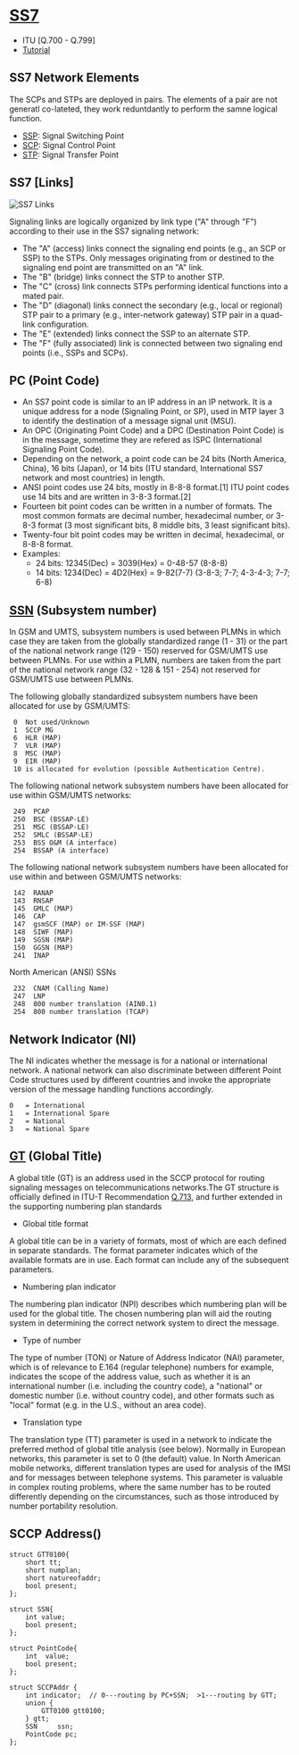 # [SS7](https://en.wikipedia.org/wiki/Signalling_System_No._7)
- ITU [Q.700 - Q.799]
- [Tutorial](https://www.cs.rutgers.edu/~rmartin/teaching/fall04/cs552/readings/ss7.pdf)

## SS7 Network Elements
The SCPs and STPs are deployed in pairs. The elements of a pair are not generatl co-lateted, they work reduntdantly to perform the samne logical function.
- [SSP](https://en.wikipedia.org/wiki/Service_switching_point): Signal Switching Point
- [SCP](https://en.wikipedia.org/wiki/Service_control_point): Signal Control Point
- [STP](https://en.wikipedia.org/wiki/Signal_Transfer_Point): Signal Transfer Point

## SS7 [Links]
![SS7 Links](http://www.althos.com/Sample_Diagrams/ag_SS7_Signaling_Link_Types_low_res.jpg)

Signaling links are logically organized by link type ("A" through "F") according to their use in the SS7 signaling network: 
- The "A" (access) links connect the signaling end points (e.g., an SCP or SSP) to the STPs. Only messages originating from or destined to the signaling end point are transmitted on an "A" link.
- The "B" (bridge) links connect the STP to another STP. 
- The "C" (cross) link connects STPs performing identical functions into a mated pair. 
- The "D" (diagonal) links connect the secondary (e.g., local or regional) STP pair to a primary (e.g., inter-network gateway) STP pair in a quad-link configuration. 
- The "E" (extended) links connect the SSP to an alternate STP.
- The "F" (fully associated) link is connected between two signaling end points (i.e., SSPs and SCPs).

## PC (Point Code)
- An SS7 point code is similar to an IP address in an IP network. It is a unique address for a node (Signaling Point, or SP), used in MTP layer 3 to identify the destination of a message signal unit (MSU).
- An OPC (Originating Point Code) and a DPC (Destination Point Code) is in the message, sometime they are refered as ISPC (International Signaling Point Code). 
- Depending on the network, a point code can be 24 bits (North America, China), 16 bits (Japan), or 14 bits (ITU standard, International SS7 network and most countries) in length.
- ANSI point codes use 24 bits, mostly in 8-8-8 format.[1] ITU point codes use 14 bits and are written in 3-8-3 format.[2]
- Fourteen bit point codes can be written in a number of formats. The most common formats are decimal number, hexadecimal number, or 3-8-3 format (3 most significant bits, 8 middle bits, 3 least significant bits).
- Twenty-four bit point codes may be written in decimal, hexadecimal, or 8-8-8 format.
- Examples:    
   - 24 bits:  12345(Dec) = 3039(Hex) = 0-48-57    (8-8-8)
   - 14 bits:  1234(Dec)  = 4D2(Hex)  = 9-82(7-7)  (3-8-3; 7-7; 4-3-4-3; 7-7; 6-8)

## [SSN](https://en.wikipedia.org/wiki/Subsystem_number) (Subsystem number)
 In GSM and UMTS, subsystem numbers is used between PLMNs in which case they are taken from the globally standardized range (1 - 31) or the part of the national network range (129 - 150) reserved for GSM/UMTS use between PLMNs. For use within a PLMN, numbers are taken from the part of the national network range (32 - 128 & 151 - 254) not reserved for GSM/UMTS use between PLMNs.

The following globally standardized subsystem numbers have been allocated for use by GSM/UMTS:
```
 0  Not used/Unknown
 1  SCCP MG
 6  HLR (MAP)
 7  VLR (MAP)
 8  MSC (MAP)
 9  EIR (MAP)
 10 is allocated for evolution (possible Authentication Centre).
 ```
The following national network subsystem numbers have been allocated for use within GSM/UMTS networks:
```
 249  PCAP
 250  BSC (BSSAP-LE)
 251  MSC (BSSAP-LE)
 252  SMLC (BSSAP-LE)
 253  BSS O&M (A interface)
 254  BSSAP (A interface)
```
The following national network subsystem numbers have been allocated for use within and between GSM/UMTS networks:
```
 142  RANAP
 143  RNSAP
 145  GMLC (MAP)
 146  CAP
 147  gsmSCF (MAP) or IM-SSF (MAP)
 148  SIWF (MAP)
 149  SGSN (MAP)
 150  GGSN (MAP)
 241  INAP
```

North American (ANSI) SSNs
```
 232  CNAM (Calling Name)
 247  LNP
 248  800 number translation (AIN0.1)
 254  800 number translation (TCAP)
```
## Network Indicator (NI)
The NI indicates whether the message is for a national or international network. A national network can also discriminate between different Point Code structures used by different countries and invoke the appropriate version of the message handling functions accordingly.
```
0	= International
1	= International Spare
2	= National
3	= National Spare
```
## [GT](https://en.wikipedia.org/wiki/Global_title) (Global Title)
A global title (GT) is an address used in the SCCP protocol for routing signaling messages on telecommunications networks.The GT structure is officially defined in ITU-T Recommendation [Q.713](), and further extended in the supporting numbering plan standards

- Global title format

A global title can be in a variety of formats, most of which are each defined in separate standards. The format parameter indicates which of the available formats are in use. Each format can include any of the subsequent parameters.

- Numbering plan indicator

The numbering plan indicator (NPI) describes which numbering plan will be used for the global title. The chosen numbering plan will aid the routing system in determining the correct network system to direct the message.

- Type of number

The type of number (TON) or Nature of Address Indicator (NAI) parameter, which is of relevance to E.164 (regular telephone) numbers for example, indicates the scope of the address value, such as whether it is an international number (i.e. including the country code), a "national" or domestic number (i.e. without country code), and other formats such as "local" format (e.g. in the U.S., without an area code).

- Translation type

The translation type (TT) parameter is used in a network to indicate the preferred method of global title analysis (see below). Normally in European networks, this parameter is set to 0 (the default) value. In North American mobile networks, different translation types are used for analysis of the IMSI and for messages between telephone systems. This parameter is valuable in complex routing problems, where the same number has to be routed differently depending on the circumstances, such as those introduced by number portability resolution.

## SCCP Address()
```
struct GTT0100{
    short tt;
    short numplan;
    short natureofaddr;
    bool present;
};

struct SSN{
    int value;
    bool present;
};

struct PointCode{
    int  value;
    bool present;
};

struct SCCPAddr {
    int indicator;  // 0---routing by PC+SSN;  >1---routing by GTT;                     
    union {
        GTT0100 gtt0100;
    } gtt;
    SSN     ssn;
    PointCode pc;
};
```
